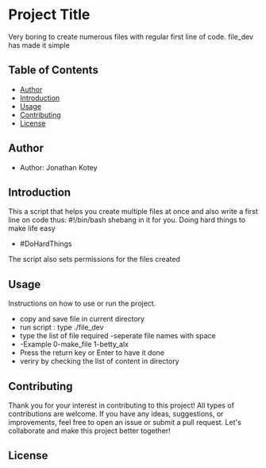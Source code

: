 # Project Title

Very boring to create numerous files with regular first line of code.
file_dev has made it simple

## Table of Contents

- [Author](#author)
- [Introduction](#introduction)
- [Usage](#usage)
- [Contributing](#contributing)
- [License](#Free)

## Author

- Author: Jonathan Kotey 

## Introduction

This a script that helps you create multiple files at once and also write a first line on code thus: #!/bin/bash shebang in it for you.
Doing hard things to make life easy
- #DoHardThings

The script also sets permissions for the files created


## Usage

Instructions on how to use or run the project. 
- copy and save file in current directory
- run script : type ./file_dev
- type the list of file required -seperate file names with space 
- -Example 0-make_file 1-betty_alx
- Press the return key or Enter to have it done
- veriry by checking the list of content in directory


## Contributing

Thank you for your interest in contributing to this project! All types of contributions are welcome. If you have any ideas, suggestions, or improvements, feel free to open an issue or submit a pull request. Let's collaborate and make this project better together!

## License



